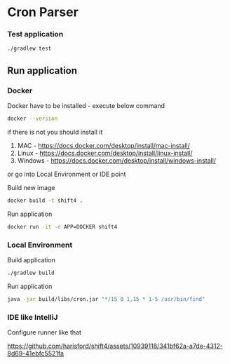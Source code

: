 # Cron Parser

### Test application

```bash
./gradlew test
```

## Run application 

### Docker

Docker have to be installed - execute below command 

```bash
docker --version
```

if there is not you should install it 
1. MAC - https://docs.docker.com/desktop/install/mac-install/
2. Linux - https://docs.docker.com/desktop/install/linux-install/
3. Windows - https://docs.docker.com/desktop/install/windows-install/

or go into Local Environment or IDE point

Build new image 
```bash
docker build -t shift4 . 
``` 

Run application
```bash
docker run -it -e APP=DOCKER shift4
```

### Local Environment

Build application 
```bash
./gradlew build
```

Run application
```bash
java -jar build/libs/cron.jar "*/15 0 1,15 * 1-5 /usr/bin/find"
```

### IDE like IntelliJ

Configure runner like that 

https://github.com/harisford/shift4/assets/10939118/341bf62a-a7de-4312-8d69-41ebfc5521fa

